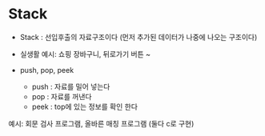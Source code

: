 # Stack

* Stack : 선입후출의 자료구조이다 (먼저 추가된 데이터가 나중에 나오는 구조이다)

* 실생활 예시: 쇼핑 장바구니, 뒤로가기 버튼 ~

* push, pop, peek
    
     * push : 자료를 밀어 넣는다
     * pop : 자료를 꺼낸다
     * peek : top에 있는 정보를 확인 한다

예시: 회문 검사 프로그램, 올바른 매칭 프로그램 (둘다 c로 구현)
